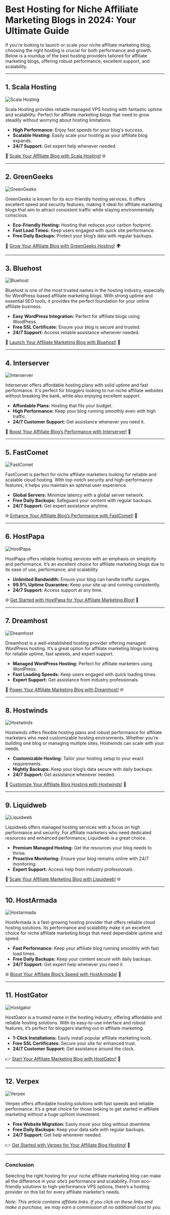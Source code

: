 # Best Hosting for Niche Affiliate Marketing Blogs in 2024: Your Ultimate Guide

If you're looking to launch or scale your niche affiliate marketing blog, choosing the right hosting is crucial for both performance and growth. Below is a roundup of the best hosting providers tailored for affiliate marketing blogs, offering robust performance, excellent support, and scalability.

---

## 1. Scala Hosting

![Scala Hosting](https://i.imgur.com/uJ5JIK3.png "Scala Web Hosting")

Scala Hosting provides reliable managed VPS hosting with fantastic uptime and scalability. Perfect for affiliate marketing blogs that need to grow steadily without worrying about hosting limitations.

- **High Performance:** Enjoy fast speeds for your blog's success.
- **Scalable Hosting:** Easily scale your hosting as your affiliate blog expands.
- **24/7 Support:** Get expert help whenever needed.

🚀 [Scale Your Affiliate Blog with Scala Hosting!](https://snipitx.com/scala-jy) 🌐

---

## 2. GreenGeeks

![GreenGeeks](https://i.imgur.com/eEwuntu.jpg "GreenGeeks Hosting")

GreenGeeks is known for its eco-friendly hosting services. It offers excellent speed and security features, making it ideal for affiliate marketing blogs that aim to attract consistent traffic while staying environmentally conscious.

- **Eco-Friendly Hosting:** Hosting that reduces your carbon footprint.
- **Fast Load Times:** Keep users engaged with quick site performance.
- **Free Daily Backups:** Protect your blog’s data with regular backups.

🌱 [Grow Your Affiliate Blog with GreenGeeks Hosting!](https://snipitx.com/greengeeks-jy) 🌍

---

## 3. Bluehost

![Bluehost](https://i.imgur.com/PasFF9E.jpeg "Bluehost Hosting")

Bluehost is one of the most trusted names in the hosting industry, especially for WordPress-based affiliate marketing blogs. With strong uptime and essential SEO tools, it provides the perfect foundation for your online affiliate business.

- **Easy WordPress Integration:** Perfect for affiliate blogs using WordPress.
- **Free SSL Certificate:** Ensure your blog is secure and trusted.
- **24/7 Support:** Access reliable assistance whenever needed.

🚀 [Launch Your Affiliate Marketing Blog with Bluehost!](https://snipitx.com/bluehost-jy) 💼

---

## 4. Interserver

![Interserver](https://i.imgur.com/OM5dOEW.jpeg "Interserver Hosting")

Interserver offers affordable hosting plans with solid uptime and fast performance. It's perfect for bloggers looking to run niche affiliate websites without breaking the bank, while also enjoying excellent support.

- **Affordable Plans:** Hosting that fits your budget.
- **High Performance:** Keep your blog running smoothly even with high traffic.
- **24/7 Customer Support:** Get assistance whenever you need it.

💸 [Boost Your Affiliate Blog’s Performance with Interserver!](https://snipitx.com/interserver-jy) 🚀

---

## 5. FastComet

![FastComet](https://i.imgur.com/7qgXuWp.png "FastComet Hosting")

FastComet is perfect for niche affiliate marketers looking for reliable and scalable cloud hosting. With top-notch security and high-performance features, it helps you maintain an optimal user experience.

- **Global Servers:** Minimize latency with a global server network.
- **Free Daily Backups:** Safeguard your content with regular backups.
- **24/7 Support:** Get expert assistance anytime.

🌐 [Enhance Your Affiliate Blog’s Performance with FastComet!](https://snipitx.com/fastcomet-jy) 🚀

---

## 6. HostPapa

![HostPapa](https://i.imgur.com/ouDTkvl.jpeg "HostPapa Hosting")

HostPapa offers reliable hosting services with an emphasis on simplicity and performance. It’s an excellent choice for affiliate marketing blogs due to its ease of use, performance, and scalability.

- **Unlimited Bandwidth:** Ensure your blog can handle traffic surges.
- **99.9% Uptime Guarantee:** Keep your site up and running consistently.
- **24/7 Support:** Access support at any time.

🌐 [Get Started with HostPapa for Your Affiliate Marketing Blog!](https://snipitx.com/hostpapa-jy) 🚀

---

## 7. Dreamhost

![Dreamhost](https://i.imgur.com/rXIg8ip.jpeg "Dreamhost Hosting")

Dreamhost is a well-established hosting provider offering managed WordPress hosting. It’s a great option for affiliate marketing blogs looking for reliable uptime, fast speeds, and expert support.

- **Managed WordPress Hosting:** Perfect for affiliate marketers using WordPress.
- **Fast Loading Speeds:** Keep users engaged with quick loading times.
- **Expert Support:** Get assistance from industry professionals.

🚀 [Power Your Affiliate Marketing Blog with Dreamhost!](https://snipitx.com/dreamhost-jy) 🌐

---

## 8. Hostwinds

![Hostwinds](https://i.imgur.com/53aSNXx.jpeg "Hostwinds Hosting")

Hostwinds offers flexible hosting plans and robust performance for affiliate marketers who need customizable hosting environments. Whether you’re building one blog or managing multiple sites, Hostwinds can scale with your needs.

- **Customizable Hosting:** Tailor your hosting setup to your exact requirements.
- **Nightly Backups:** Keep your blog’s data secure with daily backups.
- **24/7 Support:** Get assistance whenever needed.

🌟 [Customize Your Affiliate Blog Hosting with Hostwinds!](https://snipitx.com/hostwinds-jy) 🚀

---

## 9. Liquidweb

![Liquidweb](https://i.imgur.com/4IvT9SC.jpeg "Liquidweb Hosting")

Liquidweb offers managed hosting services with a focus on high performance and security. For affiliate marketers who need dedicated resources and enhanced performance, Liquidweb is a great choice.

- **Premium Managed Hosting:** Get the resources your blog needs to thrive.
- **Proactive Monitoring:** Ensure your blog remains online with 24/7 monitoring.
- **Expert Support:** Access help from industry professionals.

🚀 [Scale Your Affiliate Marketing Blog with Liquidweb!](https://snipitx.com/liquidweb-jy) 🌐

---

## 10. HostArmada

![Hostarmada](https://i.imgur.com/KFbdf3o.jpeg "Hostarmada Hosting")

HostArmada is a fast-growing hosting provider that offers reliable cloud hosting solutions. Its performance and scalability make it an excellent choice for niche affiliate marketing blogs that need dependable uptime and speed.

- **Fast Performance:** Keep your affiliate blog running smoothly with fast load times.
- **Free Daily Backups:** Keep your content secure with daily backups.
- **24/7 Support:** Get expert help whenever you need it.

🌐 [Boost Your Affiliate Blog’s Speed with HostArmada!](https://snipitx.com/hostarmada-jy) 🚀

---

## 11. HostGator

![Hostgator](https://i.imgur.com/BcVkH57.jpeg "Hostgator Hosting")

HostGator is a trusted name in the hosting industry, offering affordable and reliable hosting solutions. With its easy-to-use interface and robust features, it’s perfect for bloggers starting out in affiliate marketing.

- **1-Click Installations:** Easily install popular affiliate marketing tools.
- **Free SSL Certificates:** Secure your site for enhanced trust.
- **24/7 Customer Support:** Get assistance around the clock.

👉 [Start Your Affiliate Marketing Blog with HostGator!](https://snipitx.com/hostgator-jy) 🌟

---

## 12. Verpex

![Verpex](https://i.imgur.com/6x5LhiS.jpeg "Verpex Hosting")

Verpex offers affordable hosting solutions with fast speeds and reliable performance. It’s a great choice for those looking to get started in affiliate marketing without a huge upfront investment.

- **Free Website Migration:** Easily move your blog without downtime.
- **Free Daily Backups:** Keep your data safe with regular backups.
- **24/7 Support:** Get help whenever needed.

👉 [Get Started with Verpex for Your Affiliate Blog Hosting!](https://snipitx.com/verpex-jy) 🚀

---

### Conclusion

Selecting the right hosting for your niche affiliate marketing blog can make all the difference in your site’s performance and scalability. From eco-friendly solutions to high-performance VPS options, there’s a hosting provider on this list for every affiliate marketer’s needs.

*Note: This article contains affiliate links. If you click on these links and make a purchase, we may earn a commission at no additional cost to you.*
